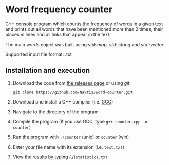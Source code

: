 # Word frequency counter

C++ console program which counts the frequency of words in a given text and prints out all words that have been mentioned more than 2 times, their places in lines and all links that appear in the text.

The main *words* object was built using *std::map, std::string* and *std::vector*

Supported input file format: .txt


## Installation and execution

 1. Download the code from [the releases page](https://github.com/Naktis/word-counter/releases) or using *git*:

    `git clone https://github.com/Naktis/word-counter.git`
 2. Download and install a C++ compiler (i.e. [GCC](https://gcc.gnu.org/))
 3. Navigate to the directory of the program
 4. Compile the program (If you use GCC, type `g++ counter.cpp -o counter`)
 5. Run the program with `./counter` (unix) or `counter` (win)
 6. Enter your file name with its extension (i.e. `text.txt`)
 7. View the results by typing (./)`statistics.txt`